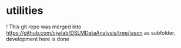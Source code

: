 # utilities

! This git repo was merged into https://github.com/cjwlab/DSLMDataAnalysis/tree/jason as subfolder, development here is done
